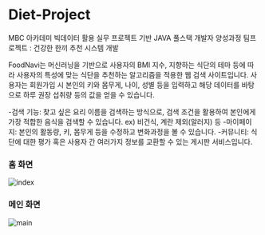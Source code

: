 # Diet-Project
MBC 아카데미 빅데이터 활용 실무 프로젝트 기반 JAVA 풀스택 개발자 양성과정 팀프로젝트 : 건강한 한끼 추천 시스템 개발

FoodNavi는 머신러닝을 기반으로 사용자의 BMI 지수, 지향하는 식단의 테마 등에 따라 사용자의 특성에 맞는 식단을 추천하는 알고리즘을 적용한 웹 검색 사이트입니다.
사용자는 회원가입 시 본인의 키와 몸무게, 나이, 성별 등을 입력하고 해당 데이터를 바탕으로 하루 권장 섭취량 등의 값을 얻을 수 있습니다.

-검색 기능: 찾고 싶은 요리 이름을 검색하는 방식으로, 검색 조건을 활용하여 본인에게 가장 적합한 음식을 검색할 수 있습니다. ex) 비건식, 계란 제외(알러지) 등
-마이페이지: 본인의 활동량, 키, 몸무게 등을 수정하고 변화과정을 볼 수 있습니다.
-커뮤니티: 식단에 대한 평가 혹은 사용자 간 여러가지 정보를 교환할 수 있는 게시판 서비스입니다.

### 홈 화면
![index](https://github.com/checkIn97/Diet-Project/assets/158795073/17177f44-f5c0-40d5-9d29-69884235ff10)

### 메인 화면
![main](https://github.com/checkIn97/Diet-Project/assets/158795073/ae813069-d456-41f6-afd2-e49eeec5b9f6)
